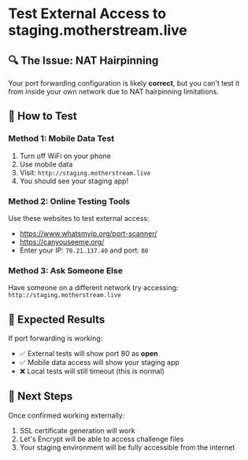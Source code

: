 # Test External Access to staging.motherstream.live

## 🔍 The Issue: NAT Hairpinning

Your port forwarding configuration is likely **correct**, but you can't test it from inside your own network due to NAT hairpinning limitations.

## 🧪 How to Test

### Method 1: Mobile Data Test
1. Turn off WiFi on your phone
2. Use mobile data
3. Visit: `http://staging.motherstream.live`
4. You should see your staging app!

### Method 2: Online Testing Tools
Use these websites to test external access:
- https://www.whatsmyip.org/port-scanner/
- https://canyouseeme.org/
- Enter your IP: `70.21.137.40` and port: `80`

### Method 3: Ask Someone Else
Have someone on a different network try accessing:
`http://staging.motherstream.live`

## 🎯 Expected Results

If port forwarding is working:
- ✅ External tests will show port 80 as **open**
- ✅ Mobile data access will show your staging app
- ❌ Local tests will still timeout (this is normal)

## 🚀 Next Steps

Once confirmed working externally:
1. SSL certificate generation will work
2. Let's Encrypt will be able to access challenge files
3. Your staging environment will be fully accessible from the internet

